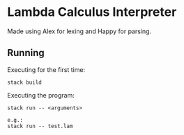 # Lambda Calculus Interpreter

Made using Alex for lexing and Happy for parsing.

## Running
Executing for the first time:
```
stack build
```
Executing the program:
```
stack run -- <arguments>

e.g.:
stack run -- test.lam
